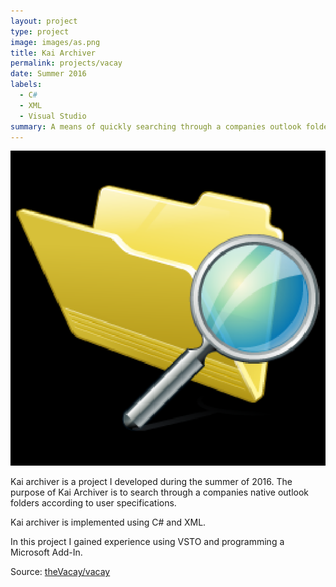 ```yaml
---
layout: project
type: project
image: images/as.png
title: Kai Archiver
permalink: projects/vacay
date: Summer 2016
labels:
  - C#
  - XML
  - Visual Studio
summary: A means of quickly searching through a companies outlook folders.
---
```


<img class="ui medium right floated rounded image" src="../images/as.png">

Kai archiver is a project I developed during the summer of 2016. The purpose of Kai Archiver is to search through a companies native outlook folders according to user specifications.

Kai archiver is implemented using C# and XML. 

In this project I gained experience using VSTO and programming a Microsoft Add-In. 
 
Source: <a href="https://github.com/theVacay/vacay"><i class="large github icon"></i>theVacay/vacay</a>
